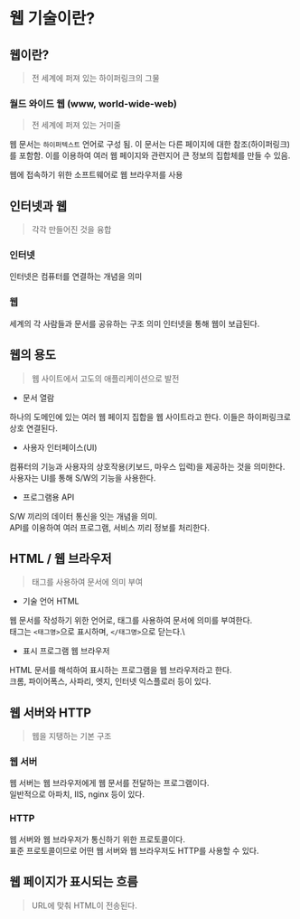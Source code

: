 # 웹 기술이란?

## 웹이란?

> 전 세계에 퍼져 있는 하이퍼링크의 그물

### 월드 와이드 웹 (www, world-wide-web)

> 전 세계에 퍼져 있는 거미줄

웹 문서는 `하이퍼텍스트` 언어로 구성 됨.
이 문서는 다른 페이지에 대한 참조(하이퍼링크)를 포함함.
이를 이용하여 여러 웹 페이지와 관련지어 큰 정보의 집합체를 만들 수 있음.

웹에 접속하기 위한 소프트웨어로 웹 브라우저를 사용

## 인터넷과 웹

> 각각 만들어진 것을 융합

### 인터넷

인터넷은 컴퓨터를 연결하는 개념을 의미

### 웹

세계의 각 사람들과 문서를 공유하는 구조 의미
인터넷을 통해 웹이 보급된다.

## 웹의 용도

> 웹 사이트에서 고도의 애플리케이션으로 발전

- 문서 열람

하나의 도메인에 있는 여러 웹 페이지 집합을 웹 사이트라고 한다. 이들은 하이퍼링크로 상호 연결된다.

- 사용자 인터페이스(UI)

컴퓨터의 기능과 사용자의 상호작용(키보드, 마우스 입력)을 제공하는 것을 의미한다.\
사용자는 UI를 통해 S/W의 기능을 사용한다.

- 프로그램용 API

S/W 끼리의 데이터 통신을 잇는 개념을 의미.\
API를 이용하여 여러 프로그램, 서비스 끼리 정보를 처리한다.

## HTML / 웹 브라우저

> 태그를 사용하여 문서에 의미 부여

- 기술 언어 HTML

웹 문서를 작성하기 위한 언어로, 태그를 사용하여 문서에 의미를 부여한다.\
태그는 `<태그명>`으로 표시하며, `</태그명>`으로 닫는다.\

- 표시 프로그램 웹 브라우저

HTML 문서를 해석하여 표시하는 프로그램을 웹 브라우저라고 한다.\
크롬, 파이어폭스, 사파리, 엣지, 인터넷 익스플로러 등이 있다.

## 웹 서버와 HTTP

> 웹을 지탱하는 기본 구조

### 웹 서버

웹 서버는 웹 브라우저에게 웹 문서를 전달하는 프로그램이다.\
일반적으로 아파치, IIS, nginx 등이 있다.

### HTTP

웹 서버와 웹 브라우저가 통신하기 위한 프로토콜이다.\
표준 프로토콜이므로 어떤 웹 서버와 웹 브라우저도 HTTP를 사용할 수 있다.

## 웹 페이지가 표시되는 흐름

> URL에 맞춰 HTML이 전송된다.

